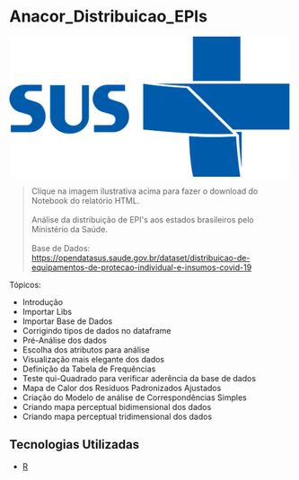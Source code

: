 # Anacor_Distribuicao_EPIs

<a href="https://github.com/Marcus-V-Freitas/Anacor_Distribuicao_EPIs/blob/main/Anacor.html">
  <img src="logo-sus-png.png" alt="logo sus" width="500px" height="250px">
</a>

> Clique na imagem ilustrativa acima para fazer o download do Notebook do relatório HTML. <br> <br>
> Análise da distribuição de EPI's aos estados brasileiros pelo Ministério da Saúde. <br> <br>
> Base de Dados: https://opendatasus.saude.gov.br/dataset/distribuicao-de-equipamentos-de-protecao-individual-e-insumos-covid-19

Tópicos:

* Introdução
* Importar Libs
* Importar Base de Dados
* Corrigindo tipos de dados no dataframe
* Pré-Análise dos dados
* Escolha dos atributos para análise
* Visualização mais elegante dos dados 
* Definição da Tabela de Frequências
* Teste qui-Quadrado para verificar aderência da base de dados
* Mapa de Calor dos Resíduos Padronizados Ajustados
* Criação do Modelo de análise de Correspondências Simples
* Criando mapa perceptual bidimensional dos dados
* Criando mapa perceptual tridimensional dos dados

## Tecnologias Utilizadas

- [R](https://www.r-project.org/)

